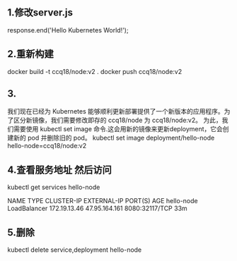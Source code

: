 ## 1.修改server.js
  response.end('Hello Kubernetes World!');
## 2.重新构建
docker build -t ccq18/node:v2 .
docker push ccq18/node:v2 
## 3.
我们现在已经为 Kubernetes 能够顺利更新部署提供了一个新版本的应用程序。为了区分新镜像，我们需要修改即存的 
ccq18/node 为 ccq18/node:v2。
为此，我们需要使用 kubectl set image 命令.这会用新的镜像来更新deployment，它会创建新的 pod 并删除旧的 pod。
kubectl set image deployment/hello-node hello-node=ccq18/node:v2


## 4.查看服务地址 然后访问
kubectl get services hello-node

NAME         TYPE           CLUSTER-IP     EXTERNAL-IP     PORT(S)          AGE
hello-node   LoadBalancer   172.19.13.46   47.95.164.161   8080:32117/TCP   33m

## 5.删除
kubectl delete service,deployment hello-node



